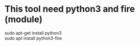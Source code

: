 # This tool need python3 and fire (module)
sudo apt-get install python3  
sudo apt install python3-fire


